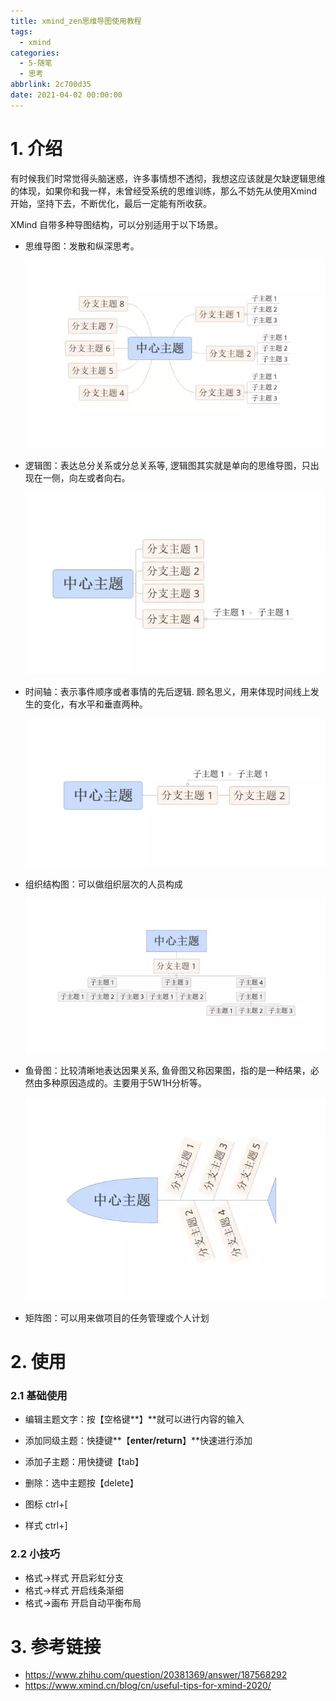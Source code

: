 ```yaml
---
title: xmind_zen思维导图使用教程
tags:
  - xmind
categories:
  - 5-随笔
  - 思考
abbrlink: 2c700d35
date: 2021-04-02 00:00:00
---
```


# 1. 介绍

有时候我们时常觉得头脑迷惑，许多事情想不透彻，我想这应该就是欠缺逻辑思维的体现，如果你和我一样，未曾经受系统的思维训练，那么不妨先从使用Xmind开始，坚持下去，不断优化，最后一定能有所收获。

<!-- more -->

XMind 自带多种导图结构，可以分别适用于以下场景。

- 思维导图：发散和纵深思考。

  ![img](xmind_zen%E6%80%9D%E7%BB%B4%E5%AF%BC%E5%9B%BE%E4%BD%BF%E7%94%A8%E6%95%99%E7%A8%8B/1.png)

- 逻辑图：表达总分关系或分总关系等,  逻辑图其实就是单向的思维导图，只出现在一侧，向左或者向右。

  ![img](xmind_zen%E6%80%9D%E7%BB%B4%E5%AF%BC%E5%9B%BE%E4%BD%BF%E7%94%A8%E6%95%99%E7%A8%8B/2.png)

- 时间轴：表示事件顺序或者事情的先后逻辑. 顾名思义，用来体现时间线上发生的变化，有水平和垂直两种。

  ![img](xmind_zen%E6%80%9D%E7%BB%B4%E5%AF%BC%E5%9B%BE%E4%BD%BF%E7%94%A8%E6%95%99%E7%A8%8B/3.png)

- 组织结构图：可以做组织层次的人员构成

  ![img](xmind_zen%E6%80%9D%E7%BB%B4%E5%AF%BC%E5%9B%BE%E4%BD%BF%E7%94%A8%E6%95%99%E7%A8%8B/4.png)

- 鱼骨图：比较清晰地表达因果关系, 鱼骨图又称因果图，指的是一种结果，必然由多种原因造成的。主要用于5W1H分析等。

  ![img](xmind_zen%E6%80%9D%E7%BB%B4%E5%AF%BC%E5%9B%BE%E4%BD%BF%E7%94%A8%E6%95%99%E7%A8%8B/5.png)

- 矩阵图：可以用来做项目的任务管理或个人计划



# 2. 使用

### 2.1 基础使用

+ 编辑主题文字：按【空格键**】**就可以进行内容的输入
+ 添加同级主题：快捷键**【**enter/return**】**快速进行添加
+ 添加子主题：用快捷键【tab】

+ 删除：选中主题按【delete】

+ 图标  ctrl+[
+ 样式  ctrl+]

### 2.2 小技巧

+ 格式->样式   开启彩虹分支
+ 格式->样式  开启线条渐细
+ 格式->画布  开启自动平衡布局



# 3. 参考链接

+ https://www.zhihu.com/question/20381369/answer/187568292
+ https://www.xmind.cn/blog/cn/useful-tips-for-xmind-2020/